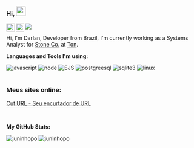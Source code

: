 ### Hi, <img src="https://media.giphy.com/media/hvRJCLFzcasrR4ia7z/giphy.gif" width="25px">

<a href="https://www.linkedin.com/in/darlan-junior-93a745147/">
  <img align="left" alt="Darlan Linkedin" width="22px" src="https://cdn.jsdelivr.net/npm/simple-icons@v3/icons/linkedin.svg" />
</a>
<a href="https://www.instagram.com/juninhopo/">
  <img align="left" alt="Darlan Instagram" width="22px" src="https://cdn.jsdelivr.net/npm/simple-icons@v3/icons/instagram.svg" />
</a>

![](https://visitor-badge.glitch.me/badge?page_id=juninhopo.juninhopo)

Hi, I'm Darlan, Developer from Brazil, I'm currently working as a Systems Analyst for [Stone Co.](https://www.stone.co/) at [Ton](https://ton.stone.com.br).

**Languages and Tools I'm using:**

<div float="left">
<!--     <img src="https://img.shields.io/badge/-ReactJS-blue" alt="reactjs"/> -->
    <img src="https://img.shields.io/badge/-Javascript-yellow" alt="javascript"/>
<!--     <img src="https://img.shields.io/badge/-Typescript-9cf" alt="typescript"/> -->
    <img src="https://img.shields.io/badge/-Node-success" alt="node"/>
    <img src="https://img.shields.io/badge/-EJS-red" alt="EJS"/>
    <img src="https://img.shields.io/badge/-Postgreesql-informational" alt="postgreesql"/>
    <img src="https://img.shields.io/badge/-Sqlite3-blue" alt="sqlite3"/>
    <img src="https://img.shields.io/badge/-Linux-yellowgreen" alt="linux"/>
<div>

<br />

### Meus sites online:
<a href="https://cuturl.online">Cut URL - Seu encurtador de URL</a>
  
  <br />

**My GitHub Stats:**

<div float="left">
    <img src="https://github-readme-stats.vercel.app/api/top-langs/?username=juninhopo&theme=gotham" alt="juninhopo" />
    <img src="https://github-readme-stats.vercel.app/api?username=juninhopo&show_icons=true&theme=gotham" alt="juninhopo" />

<div>

